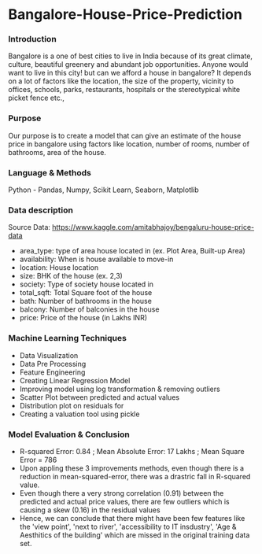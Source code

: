 # Bangalore-House-Price-Prediction
### Introduction 
Bangalore is a one of best cities to live in India because of its great climate, culture, beautiful greenery and abundant job opportunities. Anyone would want to live in this city! but can we afford a house in bangalore? It depends on a lot of factors like the location, the size of the property, vicinity to offices, schools, parks, restaurants, hospitals or the stereotypical white picket fence etc., 

### Purpose
Our purpose is to create a model that can give an estimate of the house price in bangalore using factors like location, number of rooms, number of bathrooms, area of the house. 

### Language & Methods
Python - Pandas, Numpy, Scikit Learn, Seaborn, Matplotlib

### Data description
Source Data: https://www.kaggle.com/amitabhajoy/bengaluru-house-price-data
- area_type: type of area house located in (ex. Plot Area, Built-up Area)
- availability: When is house available to move-in
- location: House location
- size: BHK of the house (ex. 2,3)
- society: Type of society house located in
- total_sqft: Total Square foot of the house
- bath: Number of bathrooms in the house
- balcony: Number of balconies in the house
- price: Price of the house (in Lakhs INR)

### Machine Learning Techniques
- Data Visualization
- Data Pre Processing
- Feature Engineering
- Creating Linear Regression Model
- Improving model using log transformation & removing outliers
- Scatter Plot between predicted and actual values 
- Distribution plot on residuals for 
- Creating a valuation tool using pickle

### Model Evaluation & Conclusion

- R-squared Error: 0.84 ; Mean Absolute Error: 17 Lakhs ; Mean Square Error = 786
- Upon appling these 3 improvements methods, even though there is a reduction in mean-squared-error, there was a drastric fall in R-squared value.
- Even though there a very strong correlation (0.91) between the predicted and actual price values, there are few outliers which is causing a skew (0.16) in the residual values
- Hence, we can conclude that there might have been few features like the 'view point', 'next to river', 'accessibility to IT insdustry', 'Age & Aesthitics of the building' which are missed in the original training data set.
